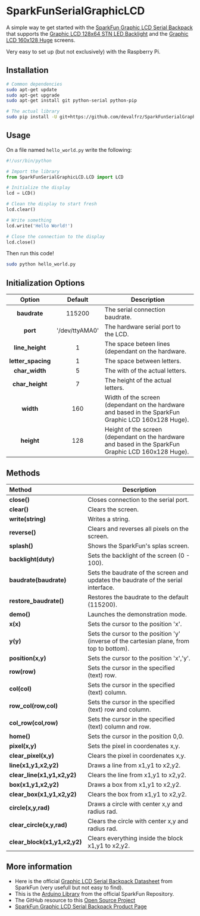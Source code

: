 # SparkFunSerialGraphicLCD 
A simple way te get started with the [SparkFun Graphic LCD Serial Backpack](https://www.sparkfun.com/products/9352) that supports the [Graphic LCD 128x64 STN LED Backlight](https://www.sparkfun.com/products/710) and the [Graphic LCD 160x128 Huge](https://www.sparkfun.com/products/8799) screens.

Very easy to set up (but not exclusively) with the Raspberry Pi.

## Installation
```bash
# Common dependencies
sudo apt-get update
sudo apt-get upgrade
sudo apt-get install git python-serial python-pip

# The actual library
sudo pip install -U git+https://github.com/devalfrz/SparkFunSerialGraphicLCD.git
```

## Usage
On a file named `hello_world.py` write the following:
```python
#!/usr/bin/python

# Import the library
from SparkFunSerialGraphicLCD.LCD import LCD

# Initialize the display
lcd = LCD()

# Clean the display to start fresh
lcd.clear()

# Write something
lcd.write('Hello World!')

# Close the connection to the display
lcd.close()
```
Then run this code!
```bash
sudo python hello_world.py
```

## Initialization Options
| Option | Default | Description |
|:---:|:---:|---|
| **baudrate** | 115200 | The serial connection baudrate. |
| **port** | '/dev/ttyAMA0' | The hardware serial port to the LCD. |
| **line_height** | 1 | The space beteen lines (dependant on the hardware. |
| **letter_spacing** | 1 | The space between letters. |
| **char_width** | 5 | The with of the actual letters. |
| **char_height** | 7 | The height of the actual letters. |
| **width** | 160 | Width of the screen (dependant on the hardware and based in the SparkFun Graphic LCD 160x128 Huge). |
| **height** | 128 | Height of the screen (dependant on the hardware and based in the SparkFun Graphic LCD 160x128 Huge). |


## Methods
| Method | Description |
|:---| --- |
| **close()** | Closes connection to the serial port. |
| **clear()** | Clears the screen. |
| **write(string)** | Writes a string. |
| **reverse()** | Clears and reverses all pixels on the screen. |
| **splash()** | Shows the SparkFun's splas screen. |
| **backlight(duty)** | Sets the backlight of the screen (0 - 100). |
| **baudrate(baudrate)** | Sets the baudrate of the screen and updates the baudrate of the serial interface. |
| **restore_baudrate()** | Restores the baudrate to the default (115200). |
| **demo()** | Launches the demonstration mode. |
| **x(x)** | Sets the cursor to the position 'x'. |
| **y(y)** | Sets the cursor to the position 'y' (inverse of the cartesian plane, from top to bottom). |
| **position(x,y)** | Sets the cursor to the position 'x','y'. |
| **row(row)** | Sets the cursor in the specified (text) row. |
| **col(col)** | Sets the cursor in the specified (text) column. |
| **row_col(row,col)** | Sets the cursor in the specified (text) row and column. |
| **col_row(col,row)** | Sets the cursor in the specified (text) column and row. |
| **home()** | Sets the cursor in the position 0,0. |
| **pixel(x,y)** | Sets the pixel in coordenates x,y. |
| **clear_pixel(x,y)** | Clears the pixel in coordenates x,y. |
| **line(x1,y1,x2,y2)** | Draws a line from x1,y1 to x2,y2. |
| **clear_line(x1,y1,x2,y2)** | Clears the line from x1,y1 to x2,y2. |
| **box(x1,y1,x2,y2)** | Draws a box from x1,y1 to x2,y2. |
| **clear_box(x1,y1,x2,y2)** | Clears the box from x1,y1 to x2,y2. |
| **circle(x,y,rad)** | Draws a circle with center x,y and radius rad. |
| **clear_circle(x,y,rad)** | Clears the circle with center x,y and radius rad. |
| **clear_block(x1,y1,x2,y2)** | Clears everything inside the block x1,y1 to x2,y2. |

## More information
- Here is the official [Graphic LCD Serial Backpack Datasheet](https://www.sparkfun.com/datasheets/LCD/Monochrome/Corrected-SFE-0016-DataSheet-08884-SerialGraphicLCD-v2.pdf) from SparkFun (very usefull but not easy to find).
- This is the [Arduino Library](https://github.com/sparkfun/SparkFun_Graphic_LCD_Serial_Backpack_Arduino_Library/tree/V_1.0.1) from the official SparkFun Repository.
- The GitHub resource to this [Open Source Project](https://github.com/sparkfun/GraphicLCD_Serial_Backpack)
- [SparkFun Graphic LCD Serial Backpack Product Page](https://www.sparkfun.com/products/9352)
